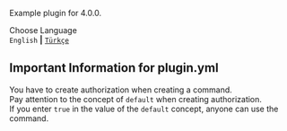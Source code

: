Example plugin for 4.0.0.

Choose Language<br />
`English` **|** [`Türkçe`](README-tr.md)

## Important Information for plugin.yml
You have to create authorization when creating a command.<br />
Pay attention to the concept of `default` when creating authorization.<br />
If you enter `true` in the value of the `default` concept, anyone can use the command.
